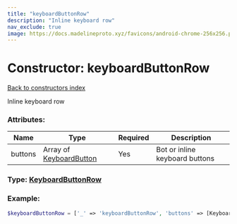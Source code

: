 ```yaml
---
title: "keyboardButtonRow"
description: "Inline keyboard row"
nav_exclude: true
image: https://docs.madelineproto.xyz/favicons/android-chrome-256x256.png
---
```

# Constructor: keyboardButtonRow  
[Back to constructors index](/API_docs/constructors/index.md)



Inline keyboard row

### Attributes:

| Name     |    Type       | Required | Description |
|----------|---------------|----------|-------------|
|buttons|Array of [KeyboardButton](/API_docs/types/KeyboardButton.md) | Yes|Bot or inline keyboard buttons|



### Type: [KeyboardButtonRow](/API_docs/types/KeyboardButtonRow.md)


### Example:

```php
$keyboardButtonRow = ['_' => 'keyboardButtonRow', 'buttons' => [KeyboardButton, KeyboardButton]];
```  
